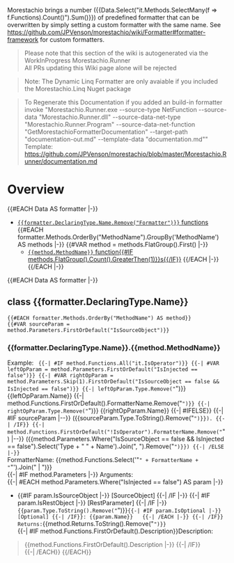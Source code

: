 ﻿Morestachio brings a number ({{Data.Select("it.Methods.SelectMany(f => f.Functions).Count()").Sum()}}) of predefined formatter that can be overwritten by simply setting a custom formatter with the same name. 
See https://github.com/JPVenson/morestachio/wiki/Formatter#formatter-framework for custom formatters.

> Please note that this section of the wiki is autogenerated via the WorkInProgress Morestachio.Runner   
> All PRs updating this Wiki page alone will be rejected

> Note: The Dynamic Linq Formatter are only avaiable if you included the Morestachio.Linq Nuget package   

> To Regenerate this Documentation if you added an build-in formatter invoke "Morestachio.Runner.exe --source-type NetFunction --source-data "Morestachio.Runner.dll" --source-data-net-type "Morestachio.Runner.Program" --source-data-net-function "GetMorestachioFormatterDocumentation" --target-path "documentation-out.md" --template-data "documentation.md""   
> Template: https://github.com/JPVenson/morestachio/blob/master/Morestachio.Runner/documentation.md
# Overview
{{#EACH Data AS formatter |-}}
- [`{{formatter.DeclaringType.Name.Remove("Formatter")}}` functions](#class-{{formatter.DeclaringType.Name}})
{{#EACH formatter.Methods.OrderBy("MethodName").GroupBy('MethodName') AS methods |-}}
{{#VAR method = methods.FlatGroup().First() |-}}
	- [`{{method.MethodName}}` function{{#IF methods.FlatGroup().Count().GreaterThen(1)}}s{{/IF}}](#{{formatter.DeclaringType.Name}}{{method.MethodName}})
{{/EACH |-}}
{{/EACH |-}}



{{#EACH Data AS formatter |-}}
## class {{formatter.DeclaringType.Name}}
	{{#EACH formatter.Methods.OrderBy("MethodName") AS method}}
	{{#VAR sourceParam = method.Parameters.FirstOrDefault("IsSourceObject")}}
### {{formatter.DeclaringType.Name}}.{{method.MethodName}}
Example: `
	{{-| #IF method.Functions.All("it.IsOperator")}}
		{{-| #VAR leftOpParam = method.Parameters.FirstOrDefault("IsInjected == false")}}
		{{-| #VAR rightOpParam = method.Parameters.Skip(1).FirstOrDefault("IsSourceObject == false && IsInjected == false")}}
		{{-| leftOpParam.Type.Remove("`")}} {{leftOpParam.Name}}
		{{-| method.Functions.FirstOrDefault().FormatterName.Remove("`")}}
		{{-| rightOpParam.Type.Remove("`")}} {{rightOpParam.Name}}
	{{-| #IFELSE}}
		{{-| #IF sourceParam |--}}
			({{sourceParam.Type.ToString().Remove("`")}}).
		{{-| /IF}}
	{{-| method.Functions.FirstOrDefault("!IsOperator").FormatterName.Remove("`") |--}}
	({{method.Parameters.Where("IsSourceObject == false && IsInjected == false").Select('Type + " " + Name').Join(", ").Remove("`")}})
	{{-| /ELSE |-}}
`   
FormatterName: {{method.Functions.Select('"`" + FormatterName + "`"').Join(" | ")}}   
	{{-| #IF method.Parameters |-}}
Arguments:  
	{{-| #EACH method.Parameters.Where("IsInjected == false") AS param |-}}
- {{#IF param.IsSourceObject |-}} [SourceObject] {{-| /IF |-}}
		{{-| #IF param.IsRestObject |-}} [RestParameter] {{-| /IF |-}}
`{{param.Type.ToString().Remove("`")}}`
		{{-| #IF param.IsOptional |-}} [Optional] {{-| /IF}}: {{param.Name}}  
	{{-| /EACH |-}}
	{{-| /IF}}   
Returns: `{{method.Returns.ToString().Remove("`")}}`   
	{{-| #IF method.Functions.FirstOrDefault().Description}}Description:  
> {{method.Functions.FirstOrDefault().Description |-}}
	{{-| /IF}}   
	{{-| /EACH}}
{{/EACH}}